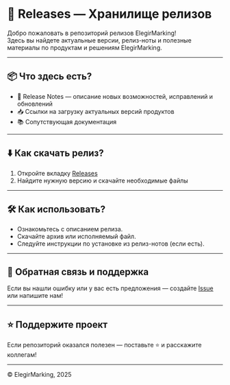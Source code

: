 # 🚀 Releases — Хранилище релизов

Добро пожаловать в репозиторий релизов ElegirMarking!  
Здесь вы найдете актуальные версии, релиз-ноты и полезные материалы по продуктам и решениям ElegirMarking.

---

## 📦 Что здесь есть?

- 📝 Release Notes — описание новых возможностей, исправлений и обновлений
- 📥 Ссылки на загрузку актуальных версий продуктов
- 📚 Сопутствующая документация

---

## ⬇️ Как скачать релиз?

1. Откройте вкладку [Releases](https://github.com/ELEGIR-MARKING/ElegirMarkingReleases/releases)
2. Найдите нужную версию и скачайте необходимые файлы

---

## 🛠 Как использовать?

- Ознакомьтесь с описанием релиза.
- Скачайте архив или исполняемый файл.
- Следуйте инструкции по установке из релиз-нотов (если есть).

---

## 💬 Обратная связь и поддержка

Если вы нашли ошибку или у вас есть предложения — создайте [Issue](https://github.com/ELEGIR-MARKING/ElegirMarkingReleases/issues) или напишите нам!

---

## ⭐️ Поддержите проект

Если репозиторий оказался полезен — поставьте ⭐️ и расскажите коллегам!

---

© ElegirMarking, 2025
